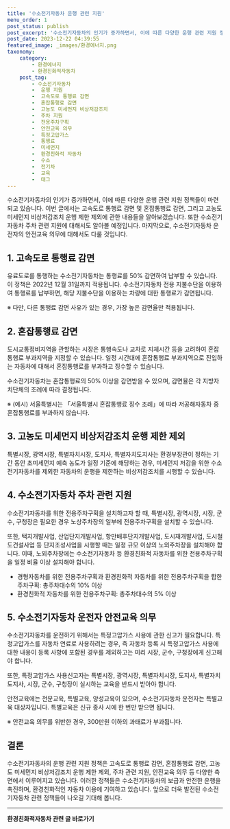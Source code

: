 ```yaml
---
title: '수소전기자동차 운행 관련 지원'
menu_order: 1
post_status: publish
post_excerpt: '수소전기자동차의 인기가 증가하면서, 이에 따른 다양한 운행 관련 지원 정책들이 마련되고 있습니다. 이번 글에서는 고속도로 통행료 감면 및 혼잡통행료 감면, 그리고 고농도 미세먼지 비상저감조치 운행 제한 제외에 관한 내용들을 알아보겠습니다. 또한 수소전기자동차 주차 관련 지원에 대해서도 알아볼 예정입니다. 마지막으로, 수소전기자동차 운전자의 안전교육 의무에 대해서도 다룰 것입니다.'
post_date: 2023-12-22 04:39:55
featured_image: _images/환경에너지.png
taxonomy:
    category:
        - 환경에너지
        - 환경친화적자동차
    post_tag:
        - 수소전기자동차
        -  운행 지원
        -  고속도로 통행료 감면
        -  혼잡통행료 감면
        -  고농도 미세먼지 비상저감조치
        -  주차 지원
        -  전용주차구획
        -  안전교육 의무
        -  특정고압가스
        -  통행료
        -  미세먼지
        -  환경친화적 자동차
        -  수소
        -  전기차
        -  교육
        -  태그
---
```



수소전기자동차의 인기가 증가하면서, 이에 따른 다양한 운행 관련 지원 정책들이 마련되고 있습니다. 이번 글에서는 고속도로 통행료 감면 및 혼잡통행료 감면, 그리고 고농도 미세먼지 비상저감조치 운행 제한 제외에 관한 내용들을 알아보겠습니다. 또한 수소전기자동차 주차 관련 지원에 대해서도 알아볼 예정입니다. 마지막으로, 수소전기자동차 운전자의 안전교육 의무에 대해서도 다룰 것입니다.

## 1. 고속도로 통행료 감면

유료도로를 통행하는 수소전기자동차는 통행료를 50% 감면하여 납부할 수 있습니다. 이 정책은 2022년 12월 31일까지 적용됩니다. 수소전기자동차 전용 지불수단을 이용하여 통행료를 납부하면, 해당 지불수단을 이용하는 차량에 대한 통행료가 감면됩니다.

※ 다만, 다른 통행료 감면 사유가 있는 경우, 가장 높은 감면율만 적용됩니다.

## 2. 혼잡통행료 감면

도시교통정비지역을 관할하는 시장은 통행속도나 교차로 지체시간 등을 고려하여 혼잡통행료 부과지역을 지정할 수 있습니다. 일정 시간대에 혼잡통행료 부과지역으로 진입하는 자동차에 대해서 혼잡통행료를 부과하고 징수할 수 있습니다.

수소전기자동차는 혼잡통행료의 50% 이상을 감면받을 수 있으며, 감면율은 각 지방자치단체의 조례에 따라 결정됩니다.

※ (예시) 서울특별시는 「서울특별시 혼잡통행료 징수 조례」에 따라 저공해자동차 중 혼잡통행료를 부과하지 않습니다.

## 3. 고농도 미세먼지 비상저감조치 운행 제한 제외

특별시장, 광역시장, 특별자치시장, 도지사, 특별자치도지사는 환경부장관이 정하는 기간 동안 초미세먼지 예측 농도가 일정 기준에 해당하는 경우, 미세먼지 저감을 위한 수소전기자동차를 제외한 자동차의 운행을 제한하는 비상저감조치를 시행할 수 있습니다.

## 4. 수소전기자동차 주차 관련 지원

수소전기자동차를 위한 전용주차구획을 설치하고자 할 때, 특별시장, 광역시장, 시장, 군수, 구청장은 필요한 경우 노상주차장의 일부에 전용주차구획을 설치할 수 있습니다.

또한, 택지개발사업, 산업단지개발사업, 항만배후단지개발사업, 도시재개발사업, 도시철도건설사업 등 단지조성사업을 시행할 때는 일정 규모 이상의 노외주차장을 설치해야 합니다. 이때, 노외주차장에는 수소전기자동차 등 환경친화적 자동차를 위한 전용주차구획을 일정 비율 이상 설치해야 합니다.

- 경형자동차를 위한 전용주차구획과 환경친화적 자동차를 위한 전용주차구획을 합한 주차구획: 총주차대수의 10% 이상
- 환경친화적 자동차를 위한 전용주차구획: 총주차대수의 5% 이상

## 5. 수소전기자동차 운전자 안전교육 의무

수소전기자동차를 운전하기 위해서는 특정고압가스 사용에 관한 신고가 필요합니다. 특정고압가스를 자동차 연료로 사용하려는 경우, 즉 자동차 등록 시 특정고압가스 사용에 대한 내용이 등록 사항에 포함된 경우를 제외하고는 미리 시장, 군수, 구청장에게 신고해야 합니다.

또한, 특정고압가스 사용신고자는 특별시장, 광역시장, 특별자치시장, 도지사, 특별자치도지사, 시장, 군수, 구청장이 실시하는 교육을 반드시 받아야 합니다.

안전교육에는 전문교육, 특별교육, 양성교육이 있으며, 수소전기자동차 운전자는 특별교육 대상자입니다. 특별교육은 신규 종사 시에 한 번만 받으면 됩니다.

※ 안전교육 의무를 위반한 경우, 300만원 이하의 과태료가 부과됩니다.

## 결론

수소전기자동차의 운행 관련 지원 정책은 고속도로 통행료 감면, 혼잡통행료 감면, 고농도 미세먼지 비상저감조치 운행 제한 제외, 주차 관련 지원, 안전교육 의무 등 다양한 측면에서 이루어지고 있습니다. 이러한 정책들은 수소전기자동차의 보급과 안전한 운행을 촉진하며, 환경친화적인 자동차 이용에 기여하고 있습니다. 앞으로 더욱 발전된 수소전기자동차 관련 정책들이 나오길 기대해 봅니다.
<!-- wp:separator -->
<hr class="wp-block-separator has-alpha-channel-opacity"/>
<!-- /wp:separator -->

<!-- wp:group {"backgroundColor":"base","layout":{"type":"constrained"}} -->
<div class="wp-block-group has-base-background-color has-background"><!-- wp:paragraph {"align":"center","fontSize":"medium"} -->
<p class="has-text-align-center has-large-font-size"><strong>환경친화적자동차 관련 글 바로가기</strong></p>
<!-- /wp:paragraph -->


<!-- wp:latest-posts
{"categories":[{"id":36367,"count":19,"description":"","link":"https://uknowlaw.com/category/%ed%99%98%ea%b2%bd%ec%b9%9c%ed%99%94%ec%a0%81%ec%9e%90%eb%8f%99%ec%b0%a8/","name":"환경친화적자동차","slug":"환경친화적자동차","taxonomy":"category","parent":0,"meta":[],"_links":{"self":[{"href":"https://uknowlaw.com/wp-json/wp/v2/categories/36367"}],"collection":[{"href":"https://uknowlaw.com/wp-json/wp/v2/categories"}],"about":[{"href":"https://uknowlaw.com/wp-json/wp/v2/taxonomies/category"}],"wp:post_type":[{"href":"https://uknowlaw.com/wp-json/wp/v2/posts?categories=36367"}],"curies":[{"name":"wp","href":"https://api.w.org/{rel}","templated":true}]}}],"postsToShow":100,"excerptLength":28,"postLayout":"grid","columns":2,"featuredImageAlign":"left","featuredImageSizeSlug":"large","fontSize":"small"} /--></div>
<!-- /wp:group -->